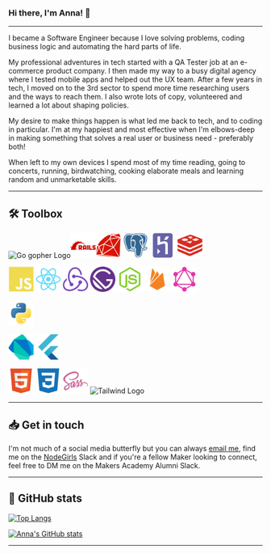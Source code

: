 ### Hi there, I'm Anna! 👋

---

I became a Software Engineer because I love solving problems, coding business logic and automating the hard parts of life.

My professional adventures in tech started with a QA Tester job at an e-commerce product company. I then made my way to a busy digital agency where I tested mobile apps and helped out the UX team. After a few years in tech, I moved on to the 3rd sector to spend more time researching users and the ways to reach them. I also wrote lots of copy, volunteered and learned a lot about shaping policies. 

My desire to make things happen is what led me back to tech, and to coding in particular. I'm at my happiest and most effective when I'm elbows-deep in making something that solves a real user or business need - preferably both!

When left to my own devices I spend most of my time reading, going to concerts, running, birdwatching, cooking elaborate meals and learning random and unmarketable skills.

---

## 🛠 Toolbox

<img src="https://icongr.am/devicon/go-original.svg?color=currentColor" alt="Go gopher Logo" width="50" height="50"/><img src="https://raw.githubusercontent.com/devicons/devicon/c7d326b6009e60442abc35fa45706d6f30ee4c8e/icons/rails/rails-plain-wordmark.svg" alt="Ruby on Rails Logo" width="50" height="50"/><img src="https://raw.githubusercontent.com/devicons/devicon/c7d326b6009e60442abc35fa45706d6f30ee4c8e/icons/ruby/ruby-plain.svg" alt="Ruby Logo" width="50" height="50"/>  <img src="https://raw.githubusercontent.com/devicons/devicon/c7d326b6009e60442abc35fa45706d6f30ee4c8e/icons/postgresql/postgresql-plain.svg" alt="Postgresql Logo" width="50" height="50"/>  <img src="https://raw.githubusercontent.com/devicons/devicon/c7d326b6009e60442abc35fa45706d6f30ee4c8e/icons/heroku/heroku-plain.svg" alt="Heroku Logo" width="50" height="50"/>  <img src="https://raw.githubusercontent.com/devicons/devicon/c7d326b6009e60442abc35fa45706d6f30ee4c8e/icons/redis/redis-plain.svg" alt="Redis Logo" width="50" height="50"/> 

<img src="https://raw.githubusercontent.com/devicons/devicon/c7d326b6009e60442abc35fa45706d6f30ee4c8e/icons/javascript/javascript-plain.svg" alt="JavaScript Logo" width="50" height="50"/> <img src="https://raw.githubusercontent.com/devicons/devicon/c7d326b6009e60442abc35fa45706d6f30ee4c8e/icons/react/react-original.svg" alt="React Logo" width="50" height="50"/>  <img src="https://raw.githubusercontent.com/devicons/devicon/c7d326b6009e60442abc35fa45706d6f30ee4c8e/icons/redux/redux-original.svg" alt="Redux Logo" width="50" height="50"/> <img src="https://raw.githubusercontent.com/devicons/devicon/c7d326b6009e60442abc35fa45706d6f30ee4c8e/icons/gatsby/gatsby-plain.svg" alt="Gatsby Logo" width="50" height="50"/>  <img src="https://raw.githubusercontent.com/devicons/devicon/c7d326b6009e60442abc35fa45706d6f30ee4c8e/icons/nodejs/nodejs-original.svg" alt="NodeJS Logo" width="50" height="50"/>
<img src="https://raw.githubusercontent.com/devicons/devicon/c7d326b6009e60442abc35fa45706d6f30ee4c8e/icons/firebase/firebase-plain.svg" alt="Firebase Logo" width="50" height="50"/> <img src="https://raw.githubusercontent.com/devicons/devicon/c7d326b6009e60442abc35fa45706d6f30ee4c8e/icons/graphql/graphql-plain.svg" alt="GraphQL Logo" width="50" height="50"/>

<img src="https://raw.githubusercontent.com/devicons/devicon/c7d326b6009e60442abc35fa45706d6f30ee4c8e/icons/python/python-original.svg" alt="Python Logo" width="50" height="50"/> 

<img src="https://raw.githubusercontent.com/devicons/devicon/c7d326b6009e60442abc35fa45706d6f30ee4c8e/icons/dart/dart-original.svg" alt="Dart Logo" width="50" height="50"/> <img src="https://raw.githubusercontent.com/devicons/devicon/c7d326b6009e60442abc35fa45706d6f30ee4c8e/icons/flutter/flutter-original.svg" alt="Flutter Logo" width="50" height="50"/>

<img src="https://raw.githubusercontent.com/devicons/devicon/c7d326b6009e60442abc35fa45706d6f30ee4c8e/icons/html5/html5-original.svg" alt="html5 Logo" width="50" height="50"/>  <img src="https://raw.githubusercontent.com/devicons/devicon/c7d326b6009e60442abc35fa45706d6f30ee4c8e/icons/css3/css3-plain.svg" alt="CSS3 Logo" width="50" height="50"/>  <img src="https://raw.githubusercontent.com/devicons/devicon/c7d326b6009e60442abc35fa45706d6f30ee4c8e/icons/sass/sass-original.svg" alt="Sass Logo" width="50" height="50"/>  <img src="https://cdn.worldvectorlogo.com/logos/tailwindcss.svg" alt="Tailwind Logo" width="50" height="50"/>

---

## 📥 Get in touch

I'm not much of a social media butterfly but you can always [email me](mailto:sobolewska.a.m@gmail.com), find me on the [NodeGirls](https://www.nodegirls.com/) Slack and if you're a fellow Maker looking to connect, feel free to DM me on the Makers Academy Alumni Slack.

---

## 🚀 GitHub stats

[![Top Langs](https://github-readme-stats.vercel.app/api/top-langs/?username=aniasobo&theme=synthwave)](https://github.com/anuraghazra/github-readme-stats)

[![Anna's GitHub stats](https://github-readme-stats.vercel.app/api?username=aniasobo&theme=synthwave)](https://github.com/anuraghazra/github-readme-stats)

---
<!--
**aniasobo/aniasobo** is a ✨ _special_ ✨ repository because its `README.md` (this file) appears on your GitHub profile.

Here are some ideas to get you started:

- 🔭 I’m currently working on ...
- 🌱 I’m currently learning ...
- 👯 I’m looking to collaborate on ...
- 🤔 I’m looking for help with ...
- 💬 Ask me about ...
- 📫 How to reach me: ...
- 😄 Pronouns: ...
- ⚡ Fun fact: ...
-->
